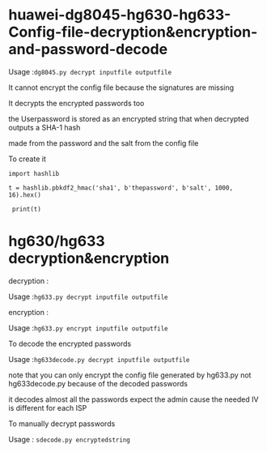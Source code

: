 # huawei-dg8045-hg630-hg633-Config-file-decryption&encryption-and-password-decode

Usage :`dg8045.py decrypt inputfile outputfile
`

It cannot encrypt the config file because the signatures are missing 

It decrypts the encrypted passwords too 

the Userpassword is stored as an encrypted string that when decrypted
outputs a SHA-1 hash

made from the password and the salt from the config file 

To create it 

`import hashlib`

`
t = hashlib.pbkdf2_hmac('sha1', b'thepassword', b'salt', 1000, 16).hex()
`


`
print(t)`

# hg630/hg633 decryption&encryption 

decryption :

Usage :`hg633.py decrypt inputfile outputfile
`

encryption : 

Usage :`hg633.py encrypt inputfile outputfile
`

To decode the encrypted passwords 

Usage :`hg633decode.py decrypt inputfile outputfile
`

note that you can only encrypt the config file generated by hg633.py not hg633decode.py because of the decoded passwords 

it decodes almost all the passwords expect the admin cause the needed IV is different for each ISP 

To manually decrypt passwords 

Usage : `sdecode.py encryptedstring
`
